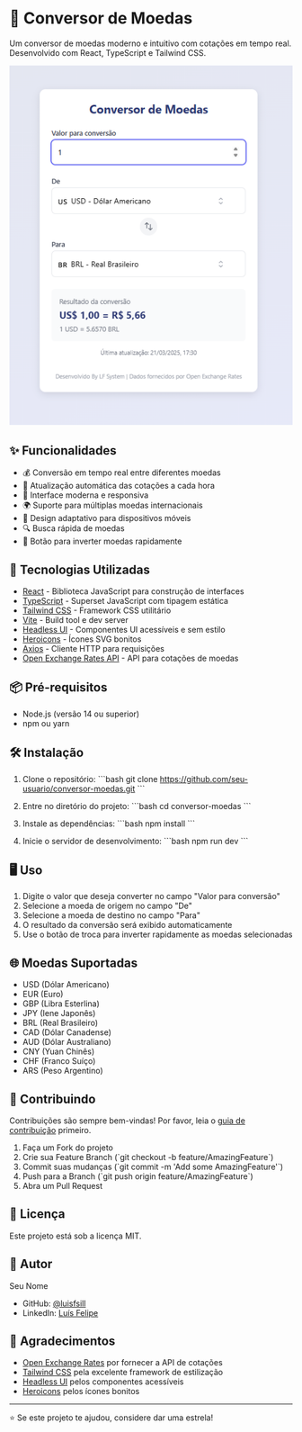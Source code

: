 # 💱 Conversor de Moedas

Um conversor de moedas moderno e intuitivo com cotações em tempo real. Desenvolvido com React, TypeScript e Tailwind CSS.

![Conversor de Moedas](./public/preview.png)

## ✨ Funcionalidades

- 💰 Conversão em tempo real entre diferentes moedas
- 🔄 Atualização automática das cotações a cada hora
- 🎨 Interface moderna e responsiva
- 🌍 Suporte para múltiplas moedas internacionais
- 📱 Design adaptativo para dispositivos móveis
- 🔍 Busca rápida de moedas
- 🔄 Botão para inverter moedas rapidamente

## 🚀 Tecnologias Utilizadas

- [React](https://react.dev/) - Biblioteca JavaScript para construção de interfaces
- [TypeScript](https://www.typescriptlang.org/) - Superset JavaScript com tipagem estática
- [Tailwind CSS](https://tailwindcss.com/) - Framework CSS utilitário
- [Vite](https://vitejs.dev/) - Build tool e dev server
- [Headless UI](https://headlessui.com/) - Componentes UI acessíveis e sem estilo
- [Heroicons](https://heroicons.com/) - Ícones SVG bonitos
- [Axios](https://axios-http.com/) - Cliente HTTP para requisições
- [Open Exchange Rates API](https://www.exchangerate-api.com/) - API para cotações de moedas

## 📦 Pré-requisitos

- Node.js (versão 14 ou superior)
- npm ou yarn

## 🛠️ Instalação

1. Clone o repositório:
\`\`\`bash
git clone https://github.com/seu-usuario/conversor-moedas.git
\`\`\`

2. Entre no diretório do projeto:
\`\`\`bash
cd conversor-moedas
\`\`\`

3. Instale as dependências:
\`\`\`bash
npm install
\`\`\`

4. Inicie o servidor de desenvolvimento:
\`\`\`bash
npm run dev
\`\`\`

## 🖥️ Uso

1. Digite o valor que deseja converter no campo "Valor para conversão"
2. Selecione a moeda de origem no campo "De"
3. Selecione a moeda de destino no campo "Para"
4. O resultado da conversão será exibido automaticamente
5. Use o botão de troca para inverter rapidamente as moedas selecionadas

## 🌐 Moedas Suportadas

- USD (Dólar Americano)
- EUR (Euro)
- GBP (Libra Esterlina)
- JPY (Iene Japonês)
- BRL (Real Brasileiro)
- CAD (Dólar Canadense)
- AUD (Dólar Australiano)
- CNY (Yuan Chinês)
- CHF (Franco Suíço)
- ARS (Peso Argentino)

## 🤝 Contribuindo

Contribuições são sempre bem-vindas! Por favor, leia o [guia de contribuição](CONTRIBUTING.md) primeiro.

1. Faça um Fork do projeto
2. Crie sua Feature Branch (\`git checkout -b feature/AmazingFeature\`)
3. Commit suas mudanças (\`git commit -m 'Add some AmazingFeature'\`)
4. Push para a Branch (\`git push origin feature/AmazingFeature\`)
5. Abra um Pull Request

## 📝 Licença

Este projeto está sob a licença MIT.

## 👤 Autor

Seu Nome
- GitHub: [@luisfsill](https://github.com/luisfsill)
- LinkedIn: [Luís Felipe](https://linkedin.com/in/lluisfellipe)

## 🙏 Agradecimentos

- [Open Exchange Rates](https://www.exchangerate-api.com/) por fornecer a API de cotações
- [Tailwind CSS](https://tailwindcss.com/) pela excelente framework de estilização
- [Headless UI](https://headlessui.com/) pelos componentes acessíveis
- [Heroicons](https://heroicons.com/) pelos ícones bonitos

---
⭐️ Se este projeto te ajudou, considere dar uma estrela!
